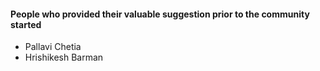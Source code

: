 #### People who provided their valuable suggestion prior to the community started
- Pallavi Chetia
- Hrishikesh Barman
